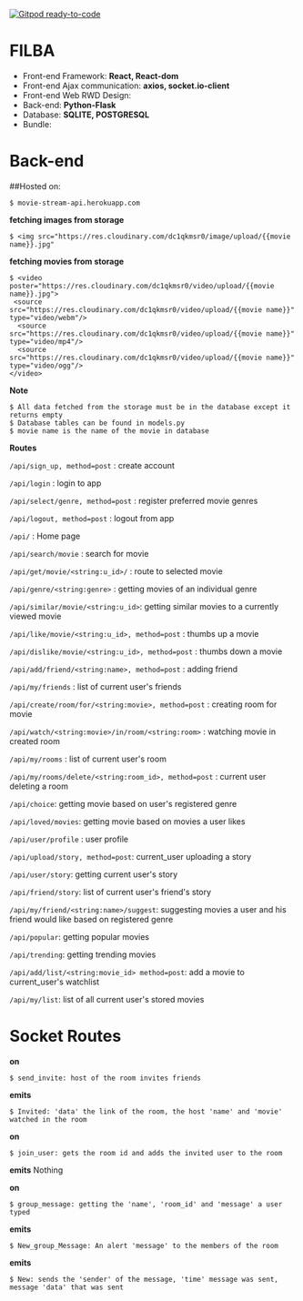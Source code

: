 [![Gitpod ready-to-code](https://img.shields.io/badge/Gitpod-ready--to--code-blue?logo=gitpod)](https://gitpod.io/#https://github.com/SteveParadox/Api)

# FILBA
- Front-end Framework: **React, React-dom**
- Front-end Ajax communication: **axios, socket.io-client**
- Front-end Web RWD Design:
- Back-end: **Python-Flask**
- Database: **SQLITE, POSTGRESQL**
- Bundle: 


# Back-end

##Hosted on:
```
$ movie-stream-api.herokuapp.com
```

**fetching images from storage**
```
$ <img src="https://res.cloudinary.com/dc1qkmsr0/image/upload/{{movie name}}.jpg"
```
**fetching movies from storage**
```
$ <video poster="https://res.cloudinary.com/dc1qkmsr0/video/upload/{{movie name}}.jpg">
 <source src="https://res.cloudinary.com/dc1qkmsr0/video/upload/{{movie name}}" type="video/webm"/>
  <source src="https://res.cloudinary.com/dc1qkmsr0/video/upload/{{movie name}}" type="video/mp4"/>
  <source src="https://res.cloudinary.com/dc1qkmsr0/video/upload/{{movie name}}" type="video/ogg"/>
</video>

```
**Note**
```
$ All data fetched from the storage must be in the database except it returns empty
$ Database tables can be found in models.py
$ movie name is the name of the movie in database
```



**Routes**

`/api/sign_up, method=post` : create account

`/api/login` : login to app

`/api/select/genre, method=post` : register preferred movie genres

`/api/logout, method=post` : logout from app

`/api/` : Home page

`/api/search/movie` : search for movie

`/api/get/movie/<string:u_id>/` : route to selected movie

`/api/genre/<string:genre>` : getting movies of an individual genre 

`/api/similar/movie/<string:u_id>`: getting similar movies to a currently viewed movie

`/api/like/movie/<string:u_id>, method=post` : thumbs up a movie

`/api/dislike/movie/<string:u_id>, method=post` : thumbs down a movie

`/api/add/friend/<string:name>, method=post` : adding friend

`/api/my/friends` : list of current user's friends

`/api/create/room/for/<string:movie>, method=post` : creating room for movie

`/api/watch/<string:movie>/in/room/<string:room>` : watching movie in created room

`/api/my/rooms` : list of current user's room

`/api/my/rooms/delete/<string:room_id>, method=post` : current user deleting a room

`/api/choice`: getting movie based on user's registered genre

`/api/loved/movies`: getting movie based on movies a user likes

`/api/user/profile` : user profile

`/api/upload/story, method=post`: current_user uploading a story

`/api/user/story`: getting current user's story

`/api/friend/story`: list of current user's friend's story

`/api/my/friend/<string:name>/suggest`: suggesting movies a user and his friend would like based on registered genre

`/api/popular`: getting popular movies

`/api/trending`: getting trending movies

`/api/add/list/<string:movie_id> method=post`: add a movie to current_user's watchlist

`/api/my/list`: list of all current user's stored movies



# Socket Routes

**on**
```hgignore
$ send_invite: host of the room invites friends
```
**emits**
```hgignore
$ Invited: 'data' the link of the room, the host 'name' and 'movie' watched in the room
```

**on**
```
$ join_user: gets the room id and adds the invited user to the room
```
**emits**
Nothing

**on**
```
$ group_message: getting the 'name', 'room_id' and 'message' a user typed
```

**emits**
```
$ New_group_Message: An alert 'message' to the members of the room 
```
**emits**
```
$ New: sends the 'sender' of the message, 'time' message was sent, message 'data' that was sent
```
